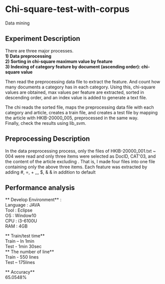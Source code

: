 # Chi-square-test-with-corpus
Data mining

## Experiment Description  
There are three major processes.   
**1) Data preprocessing   
2) Sorting in chi-square maximum value by feature   
3) Indexing of category feature by document (ascending order): chi-square value**    


Then read the preprocessing data file to extract the feature. And count how many documents a category has in each category. Using this, chi-square values are obtained, max values per feature are extracted, sorted in descending order, and an index value is added to generate a text file.  

The chi reads the sorted file, maps the preprocessing data file with each category and article, creates a train file, and creates a test file by mapping the article with HKIB-20000_005, preprocessed in the same way.  
Finally, check the results using lib_svm.


## Preprocessing Description  
In the data preprocessing process, only the files of HKIB-20000_001.txt ~ 004 were read and only three items were selected as DocID, CAT'03, and the content of the article excluding <KW>. That is, I made four files into one file containing only the above three items.
Each feature was extracted by adding #, =, + ,,, $, & & in addition to default  

## Performance analysis
** Develop	Environment** :  
Language : JAVA	  
Tool : Eclipse   
OS	: Window10  
CPU :	i3-6100U  
RAM : 4GB  

**	Train/test time**   
Train – In 1min   
Test - 1min 30sec     
**	The number of line**   
Train - 550 lines   
Test – 175lines  

**	Accuracy**  
65.0548%
